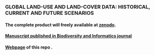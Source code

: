 ### GLOBAL LAND-USE AND LAND-COVER DATA: HISTORICAL, CURRENT AND FUTURE SCENARIOS  
#### The complete product will freely available at [zenodo](https://zenodo.org/record/6570919?fbclid=IwAR0-xOZDqmjAUvVDL2Se5zIDycGg9kAQjA5_ajrA11p0GWKt1h2bhVOctfs#.YpjhENLMLiF).


#### [Manuscript published in Biodiversity and Informatics journal](https://journals.ku.edu/jbi/article/view/15483/14122)  

#### [Webpage](https://tai-rocha.github.io/LUH2_Data/) of this repo .






